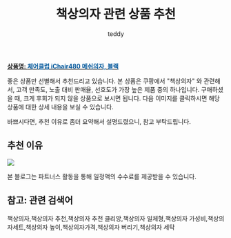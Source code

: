 ﻿---
layout: post
title:  "책상의자 관련 상품 추천"
author: teddy
categories: [ 가구/인테리어 ]
tags: [책상의자,책상의자 추천,책상의자 추천 클리앙,책상의자 일체형,책상의자 가성비,책상의자세트,책상의자 높이,책상의자가격,책상의자 버리기,책상의자 세탁]
image: https://static.coupangcdn.com/image/product/image/vendoritem/2018/01/03/3004275605/87c4d509-fa53-4cb7-a760-0d64fa4bc6c4.jpg 
description: "쿠팡에서 책상의자 관련 상품으로 가장 고객 선호도가 높은 제품 중 하나입니다."
---

<a href="https://link.coupang.com/re/AFFSDP?lptag=AF0800604&pageKey=895694&itemId=3608968&vendorItemId=3004275605&traceid=V0-153-c4c32a4969b353ce"><b>상품명: <font color='#01579B'>체어클럽 iChair480 메쉬의자, 블랙</font></b></a>

좋은 상품만 선별해서 추천드리고 있습니다.
본 상품은 쿠팡에서 "책상의자" 와 관련해서, 고객 만족도, 노출 대비 판매율, 선호도가 가장 높은 제품 중의 하나입니다.
구매하셨을 때, 크게 후회가 되지 않을 상품으로 보시면 됩니다. 
다음 이미지를 클릭하시면 해당 상품에 대한 상세 내용을 보실 수 있습니다.

바쁘시다면, 추천 이유로 좀더 요약해서 설명드렸으니, 참고 부탁드립니다.

## 추천 이유 

<a href="https://link.coupang.com/re/AFFSDP?lptag=AF0800604&pageKey=895694&itemId=3608968&vendorItemId=3004275605&traceid=V0-153-c4c32a4969b353ce"><img src="https://thumbnail7.coupangcdn.com/thumbnails/remote/q89/image/retail/images/435910069419267-5e57aa27-3631-4c53-a4dd-fa5c233121c7.jpg"></a> 

본 블로그는 파트너스 활동을 통해 일정액의 수수료를 제공받을 수 있습니다.

## 참고: 관련 검색어    
책상의자,책상의자 추천,책상의자 추천 클리앙,책상의자 일체형,책상의자 가성비,책상의자세트,책상의자 높이,책상의자가격,책상의자 버리기,책상의자 세탁